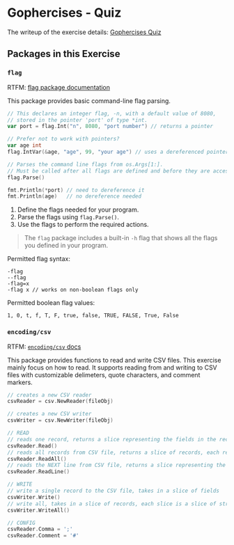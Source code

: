 # Gophercises - Quiz

The writeup of the exercise details: [Gophercises Quiz](https://github.com/gophercises/quiz)

## Packages in this Exercise

### `flag`

RTFM: [flag package documentation](https://pkg.go.dev/flag)

This package provides basic command-line flag parsing.

```go
// This declares an integer flag, -n, with a default value of 8080,
// stored in the pointer 'port' of type *int.
var port = flag.Int("n", 8080, "port number") // returns a pointer

// Prefer not to work with pointers?
var age int
flag.IntVar(&age, "age", 99, "your age") // uses a dereferenced pointer

// Parses the command line flags from os.Args[1:].
// Must be called after all flags are defined and before they are accessed by the program.
flag.Parse()

fmt.Println(*port) // need to dereference it
fmt.Println(age)   // no dereference needed
```

1. Define the flags needed for your program.
2. Parse the flags using `flag.Parse()`.
3. Use the flags to perform the required actions.

> The `flag` package includes a built-in `-h` flag that shows all the flags you defined in your program.

Permitted flag syntax:

```text
-flag
--flag
-flag=x
-flag x // works on non-boolean flags only
```

Permitted boolean flag values:

```text
1, 0, t, f, T, F, true, false, TRUE, FALSE, True, False
```

### `encoding/csv`

RTFM: [`encoding/csv` docs](https://pkg.go.dev/encoding/csv)

This package provides functions to read and write CSV files. This exercise mainly focus on how to read. It supports reading from and writing to CSV files with customizable delimeters, quote characters, and comment markers.

```go
// creates a new CSV reader
csvReader = csv.NewReader(fileObj)

// creates a new CSV writer
csvWriter = csv.NewWriter(fileObj)

// READ
// reads one record, returns a slice representing the fields in the record
csvReader.Read()
// reads all records from CSV file, returns a slice of records, each record is a slice of strings
csvReader.ReadAll()
// reads the NEXT line from CSV file, returns a slice representing the fields in the record
csvReader.ReadLine()

// WRITE
// write a single record to the CSV file, takes in a slice of fields
csvWriter.Write()
// write all, takes in a slice of records, each slice is a slice of strings
csvWriter.WriteAll()

// CONFIG
csvReader.Comma = ';'
csvReader.Comment = '#'
```

